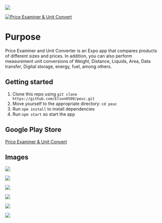 <p><img src="assets/imgs/Group 5.png"></p>

[![Price Examiner & Unit Convert](https://img.youtube.com/vi/fN0InTZlqGA/0.jpg)](https://www.youtube.com/watch?v=fN0InTZlqGA "")

# Purpose
Price Examiner and Unit Converter is an Expo app that compares products of different sizes and prices.
In addition, you can also perform measurement unit conversions of Weight, Distance, Liquids, Area, Data transfer, Digital storage, energy, fuel, among others.

## Getting started
1. Clone this repo using `git clone https://github.com/Elson0509/peuc.git`
2. Move yourself to the appropriate directory: `cd peuc`
3. Run `npm install` to install dependencies
4. Run `npm start` so start the app

## Google Play Store
[Price Examiner & Unit Convert](https://play.google.com/store/apps/details?id=com.elsonramos.peuc)

## Images
<p><img src="assets/imgs/01.png"></p>
<p><img src="assets/imgs/02.png"></p>
<p><img src="assets/imgs/03.png"></p>
<p><img src="assets/imgs/04.png"></p>
<p><img src="assets/imgs/05.png"></p>
<p><img src="assets/imgs/06.png"></p>